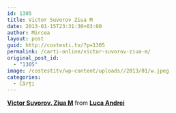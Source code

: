```yaml
---
id: 1305
title: Victor Suvorov Ziua M
date: 2013-01-15T23:31:30+03:00
author: Mircea
layout: post
guid: http://costesti.tv/?p=1305
permalink: /carti-online/victor-suvorov-ziua-m/
original_post_id:
  - "1305"
image: /costestitv/wp-content/uploads//2013/01/w.jpeg
categories:
  - Cărți
---
```

<div style="margin-bottom:5px">
  <strong> <a href="//www.slideshare.net/thendrluca/victor-suvorov-ziua-m" title="Victor Suvorov. Ziua M" target="_blank">Victor Suvorov. Ziua M</a> </strong> from <strong><a href="//www.slideshare.net/thendrluca" target="_blank">Luca Andrei</a></strong>
</div>